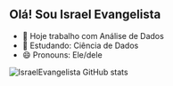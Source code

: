 ## Olá! Sou Israel Evangelista

- 🔭 Hoje trabalho com Análise de Dados
- 🌱 Estudando: Ciência de Dados
- 😄 Pronouns: Ele/dele

![IsraelEvangelista GitHub stats](https://github-readme-stats.vercel.app/api?username=IsraelEvangelista&show_icons=true&theme=transparent)
